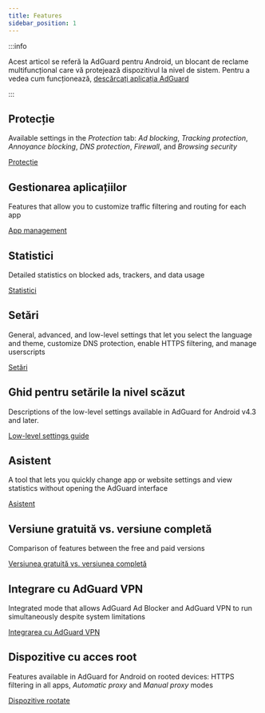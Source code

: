 ```yaml
---
title: Features
sidebar_position: 1
---
```


:::info

Acest articol se referă la AdGuard pentru Android, un blocant de reclame multifuncțional care vă protejează dispozitivul la nivel de sistem. Pentru a vedea cum funcționează, [descărcați aplicația AdGuard](https://agrd.io/download-kb-adblock)

:::

## Protecție

Available settings in the _Protection_ tab: _Ad blocking_, _Tracking protection_, _Annoyance blocking_, _DNS protection_, _Firewall_, and _Browsing security_

[Protecție](/adguard-for-android/features/protection/protection.md)

## Gestionarea aplicațiilor

Features that allow you to customize traffic filtering and routing for each app

[App management](/adguard-for-android/features/app-management.md)

## Statistici

Detailed statistics on blocked ads, trackers, and data usage

[Statistici](/adguard-for-android/features/statistics.md)

## Setări

General, advanced, and low-level settings that let you select the language and theme, customize DNS protection, enable HTTPS filtering, and manage userscripts

[Setări](/adguard-for-android/features/settings.md)

## Ghid pentru setările la nivel scăzut

Descriptions of the low-level settings available in AdGuard for Android v4.3 and later.

[Low-level settings guide](/adguard-for-android/features/low-level-settings.md)

## Asistent

A tool that lets you quickly change app or website settings and view statistics without opening the AdGuard interface

[Asistent](/adguard-for-android/features/assistant.md)

## Versiune gratuită vs. versiune completă

Comparison of features between the free and paid versions

[Versiunea gratuită vs. versiunea completă](/adguard-for-android/features/free-vs-full.mdx)

## Integrare cu AdGuard VPN

Integrated mode that allows AdGuard Ad Blocker and AdGuard VPN to run simultaneously despite system limitations

[Integrarea cu AdGuard VPN](/adguard-for-android/features/integration-with-vpn.md)

## Dispozitive cu acces root

Features available in AdGuard for Android on rooted devices: HTTPS filtering in all apps, _Automatic proxy_ and _Manual proxy_ modes

[Dispozitive rootate](/adguard-for-android/features/rooted.md)
